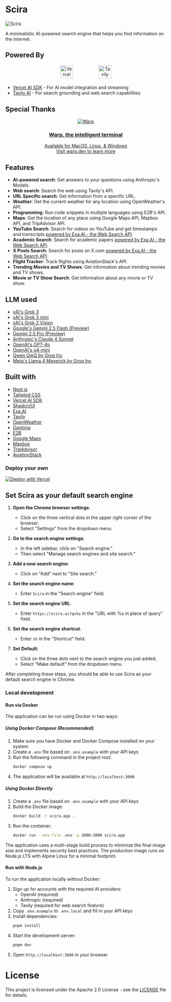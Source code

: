 # Scira

![Scira](/app/opengraph-image.png)

A minimalistic AI-powered search engine that helps you find information on the internet.

## Powered By

<div align="center">
  <div style="display: flex; justify-content: center; align-items: center; gap: 80px; margin: 20px 0;">
    <a href="https://sdk.vercel.ai/docs">
      <img src="/public/one.svg" alt="Vercel AI SDK" height="40" />
    </a>
    <a href="https://tavily.com">
      <img src="/public/four.svg" alt="Tavily AI" height="40" />
    </a>
  </div>
</div>

- [Vercel AI SDK](https://sdk.vercel.ai/docs) - For AI model integration and streaming
- [Tavily AI](https://tavily.com) - For search grounding and web search capabilities

## Special Thanks

<div align="center" markdown="1">

  [![Warp](https://github.com/user-attachments/assets/2bda420d-4211-4900-a37e-e3c7056d799c)](https://www.warp.dev/?utm_source=github&utm_medium=referral&utm_campaign=scira)<br>
  ### **[Warp, the intelligent terminal](https://www.warp.dev/?utm_source=github&utm_medium=referral&utm_campaign=scira)**<br>
  [Available for MacOS, Linux, & Windows](https://www.warp.dev/?utm_source=github&utm_medium=referral&utm_campaign=scira)<br>
  [Visit warp.dev to learn more](https://www.warp.dev/?utm_source=github&utm_medium=referral&utm_campaign=scira)
  
</div>

## Features

- **AI-powered search**: Get answers to your questions using Anthropic's Models.
- **Web search**: Search the web using Tavily's API.
- **URL Specific search**: Get information from a specific URL.
- **Weather**: Get the current weather for any location using OpenWeather's API.
- **Programming**: Run code snippets in multiple languages using E2B's API.
- **Maps**: Get the location of any place using Google Maps API, Mapbox API, and TripAdvisor API.
- **YouTube Search**: Search for videos on YouTube and get timestamps and transcripts [powered by Exa.AI - the Web Search API](https://exa.ai/).
- **Academic Search**: Search for academic papers [powered by Exa.AI - the Web Search API](https://exa.ai/). 
- **X Posts Search**: Search for posts on X.com [powered by Exa.AI - the Web Search API](https://exa.ai/).
- **Flight Tracker**: Track flights using AviationStack's API.
- **Trending Movies and TV Shows**: Get information about trending movies and TV shows.
- **Movie or TV Show Search**: Get information about any movie or TV show.

## LLM used
- [xAI's Grok 3](https://x.ai/api)
- [xAI's Grok 3 mini](https://x.ai/api)
- [xAI's Grok 2 Vision](https://x.ai/api)
- [Google's Gemini 2.5 Flash (Preview)](https://ai.google.dev/gemini-api/docs/models#gemini-2.5-flash-preview)
- [Gemini 2.5 Pro (Preview)](https://ai.google.dev/gemini-api/docs/models#gemini-2.5-pro-preview-05-06)
- [Anthropic's Claude 4 Sonnet](https://www.anthropic.com/claude/sonnet)
- [OpenAI's GPT-4o](https://platform.openai.com/docs/models/gpt-4o)
- [OpenAI's o4-mini](https://platform.openai.com/docs/models/o4-mini)
- [Qwen QwQ by Groq Inc](https://console.groq.com/docs/model/qwen-qwq-32b)
- [Meta's Llama 4 Maverick by Groq Inc](https://console.groq.com/docs/model/llama-4-maverick-17b-128e-instruct)

## Built with
- [Next.js](https://nextjs.org/)
- [Tailwind CSS](https://tailwindcss.com/)
- [Vercel AI SDK](https://sdk.vercel.ai/docs)
- [Shadcn/UI](https://ui.shadcn.com/)
- [Exa.AI](https://exa.ai/)
- [Tavily](https://tavily.com/)
- [OpenWeather](https://openweathermap.org/)
- [Daytona](https://daytona.io/)
- [E2B](https://e2b.dev/)
- [Google Maps](https://developers.google.com/maps)
- [Mapbox](https://www.mapbox.com/)
- [TripAdvisor](https://www.tripadvisor.com/)
- [AviationStack](https://aviationstack.com/)

### Deploy your own

<!-- TODO: update key names -->
[![Deploy with Vercel](https://vercel.com/button)](https://vercel.com/new/clone?repository-url=https%3A%2F%2Fgithub.com%2Fzaidmukaddam%2Fscira&env=XAI_API_KEY,OPENAI_API_KEY,GROQ_API_KEY,E2B_API_KEY,ELEVENLABS_API_KEY,TAVILY_API_KEY,EXA_API_KEY,TMDB_API_KEY,YT_ENDPOINT,FIRECRAWL_API_KEY,OPENWEATHER_API_KEY,SANDBOX_TEMPLATE_ID,GOOGLE_MAPS_API_KEY,MAPBOX_ACCESS_TOKEN,TRIPADVISOR_API_KEY,AVIATION_STACK_API_KEY,CRON_SECRET,BLOB_READ_WRITE_TOKEN,NEXT_PUBLIC_MAPBOX_TOKEN,NEXT_PUBLIC_POSTHOG_KEY,NEXT_PUBLIC_POSTHOG_HOST,NEXT_PUBLIC_GOOGLE_MAPS_API_KEY,MEM0_API_KEY,MEM0_ORG_ID,MEM0_PROJECT_ID,SMITHERY_API_KEY&envDescription=API%20keys%20and%20configuration%20required%20for%20Scira%20to%20function%20(including%20SMITHERY_API_KEY))

## Set Scira as your default search engine

1. **Open the Chrome browser settings**:
   - Click on the three vertical dots in the upper right corner of the browser.
   - Select "Settings" from the dropdown menu.

2. **Go to the search engine settings**:
   - In the left sidebar, click on "Search engine."
   - Then select "Manage search engines and site search."

3. **Add a new search engine**:
   - Click on "Add" next to "Site search."

4. **Set the search engine name**:
   - Enter `Scira` in the "Search engine" field.

5. **Set the search engine URL**:
   - Enter `https://scira.ai?q=%s` in the "URL with %s in place of query" field.

6. **Set the search engine shortcut**:
   - Enter `sh` in the "Shortcut" field.

7. **Set Default**:
   - Click on the three dots next to the search engine you just added.
   - Select "Make default" from the dropdown menu.

After completing these steps, you should be able to use Scira as your default search engine in Chrome.

### Local development

#### Run via Docker

The application can be run using Docker in two ways:

##### Using Docker Compose (Recommended)

1. Make sure you have Docker and Docker Compose installed on your system
2. Create a `.env` file based on `.env.example` with your API keys
3. Run the following command in the project root:
   ```bash
   docker compose up
   ```
4. The application will be available at `http://localhost:3000`

##### Using Docker Directly

1. Create a `.env` file based on `.env.example` with your API keys
2. Build the Docker image:
   ```bash
   docker build -t scira.app .
   ```
3. Run the container:
   ```bash
   docker run --env-file .env -p 3000:3000 scira.app
   ```

The application uses a multi-stage build process to minimize the final image size and implements security best practices. The production image runs on Node.js LTS with Alpine Linux for a minimal footprint.

#### Run with Node.js

To run the application locally without Docker:

1. Sign up for accounts with the required AI providers:
   - OpenAI (required)
   - Anthropic (required)
   - Tavily (required for web search feature)
2. Copy `.env.example` to `.env.local` and fill in your API keys
3. Install dependencies:
   ```bash
   pnpm install
   ```
4. Start the development server:
   ```bash
   pnpm dev
   ```
5. Open `http://localhost:3000` in your browser

# License

This project is licensed under the Apache 2.0 License - see the [LICENSE](LICENSE) file for details.
